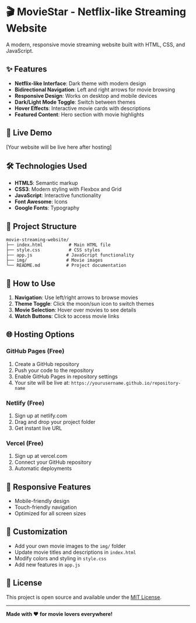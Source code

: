 # 🎬 MovieStar - Netflix-like Streaming Website

A modern, responsive movie streaming website built with HTML, CSS, and JavaScript.

## ✨ Features

- **Netflix-like Interface**: Dark theme with modern design
- **Bidirectional Navigation**: Left and right arrows for movie browsing
- **Responsive Design**: Works on desktop and mobile devices
- **Dark/Light Mode Toggle**: Switch between themes
- **Hover Effects**: Interactive movie cards with descriptions
- **Featured Content**: Hero section with movie highlights

## 🚀 Live Demo

[Your website will be live here after hosting]

## 🛠️ Technologies Used

- **HTML5**: Semantic markup
- **CSS3**: Modern styling with Flexbox and Grid
- **JavaScript**: Interactive functionality
- **Font Awesome**: Icons
- **Google Fonts**: Typography

## 📁 Project Structure

```
movie-streaming-website/
├── index.html          # Main HTML file
├── style.css           # CSS styles
├── app.js             # JavaScript functionality
├── img/               # Movie images
└── README.md          # Project documentation
```

## 🎯 How to Use

1. **Navigation**: Use left/right arrows to browse movies
2. **Theme Toggle**: Click the moon/sun icon to switch themes
3. **Movie Selection**: Hover over movies to see details
4. **Watch Buttons**: Click to access movie links

## 🌐 Hosting Options

### GitHub Pages (Free)
1. Create a GitHub repository
2. Push your code to the repository
3. Enable GitHub Pages in repository settings
4. Your site will be live at: `https://yourusername.github.io/repository-name`

### Netlify (Free)
1. Sign up at netlify.com
2. Drag and drop your project folder
3. Get instant live URL

### Vercel (Free)
1. Sign up at vercel.com
2. Connect your GitHub repository
3. Automatic deployments

## 📱 Responsive Features

- Mobile-friendly design
- Touch-friendly navigation
- Optimized for all screen sizes

## 🎨 Customization

- Add your own movie images to the `img/` folder
- Update movie titles and descriptions in `index.html`
- Modify colors and styling in `style.css`
- Add new features in `app.js`

## 📄 License

This project is open source and available under the [MIT License](LICENSE).

---

**Made with ❤️ for movie lovers everywhere!** 